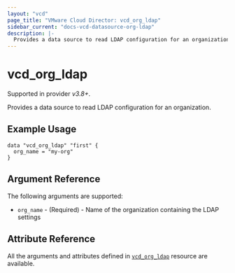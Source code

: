 ```yaml
---
layout: "vcd"
page_title: "VMware Cloud Director: vcd_org_ldap"
sidebar_current: "docs-vcd-datasource-org-ldap"
description: |-
  Provides a data source to read LDAP configuration for an organization.
---
```


# vcd\_org\_ldap

Supported in provider *v3.8+*.

Provides a data source to read LDAP configuration for an organization.

## Example Usage

```hcl
data "vcd_org_ldap" "first" {
  org_name = "my-org"
}
```

## Argument Reference

The following arguments are supported:

* `org_name` - (Required)  - Name of the organization containing the LDAP settings

## Attribute Reference

All the arguments and attributes defined in
[`vcd_org_ldap`](/providers/vmware/vcd/latest/docs/resources/org_ldap) resource are available.
